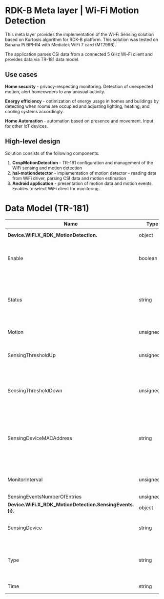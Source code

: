 # RDK-B Meta layer | Wi-Fi Motion Detection

This meta layer provides the implementation of the Wi-Fi Sensing solution based on Kurtosis algorithm for RDK-B platform.
This solution was tested on Banana Pi BPI-R4 with Mediatek WiFi 7 card (MT7996).

The application parses CSI data from a connected 5 GHz Wi-Fi client and provides data via TR-181 data model.

## Use cases
**Home security** - privacy-respecting monitoring. Detection of unexpected motion, alert homeowners to any unusual activity.

**Energy efficiency** - optimization of energy usage in homes and buildings by detecting when rooms are occupied and adjusting lighting, heating, and cooling systems accordingly.

**Home Automation** - automation based on presence and movement. Input for other IoT devices.

## High-level design
Solution consists of the following components:

1. **CcspMotionDetection** - TR-181 configuration and management of the WiFi sensing and motion detection
2. **hal-motiondetector** - implementation of motion detector - reading data from WiFi driver, parsing CSI data and motion estimation
3. **Android application** - presentation of motion data and motion events. Enables to select WiFi client for monitoring.

# Data Model (TR-181)

| Name | Type | Default | Write | Description |
| --- | --- | --- | --- | --- |
| **Device.WiFi.X_RDK_MotionDetection.** | object | | R | Parent object of WiFi Sensing application |
| Enable | boolean | true | W | Enables motion detection. If False - CSI data collection for all devices will be stopped.|
| Status | string |  | R | DISABLED - motion detection is not running IDLE - motion detector is enabled but no active devices ACTIVE -  motion detection is running and is active for at least 1 device |
| Motion | unsignedInt | | R | Current motion value in percentage |
| SensingThresholdUp | unsignedInt | 60 | W | Threshold in percentage which will create event MOTION_STARTED when it's exceeded. |
| SensingThresholdDown | unsignedInt | 30 | W | Threshold in percentage which will create event MOTION_STOPEED when it falls under this value. |
| SensingDeviceMACAddress | string | | W | Selection of the device which will be used for Motion detection.  MAC address of the STA transmitting the frame on which CSI data will be gathered. Setting an empty string will stop Motion detection. |
| MonitorInterval | unsignedInt | 1000 | W | TIme in milliseconds which specifies how often CSI data should be collected |
| SensingEventsNumberOfEntries | unsignedInt |  | R | The number of events |
| **Device.WiFi.X_RDK_MotionDetection.SensingEvents.{i}.** | object | | R | Motion sensing events |
| SensingDevice | string | | R | Corresponding MAC addresses of the devices where motion was detected |
| Type | string | | R | MOTION_STARTED - motion value exceeded SensingThresholdUp MOTION_STOPPED - motion value fell under SensingThresholdDown |
| Time | string | | R | Time when motion event was detected	|
